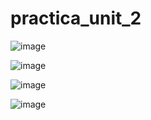 # practica_unit_2
![image](https://github.com/user-attachments/assets/b45b1949-03c1-4195-bc64-1857859d65b3)

![image](https://github.com/user-attachments/assets/879dec01-ad95-447e-ac0f-689dce151a1e)

![image](https://github.com/user-attachments/assets/eaeffe5e-1503-4170-bd2a-284a326701d2)

![image](https://github.com/user-attachments/assets/13ee34bd-4c50-4202-a041-0464e7d2c4c9)

